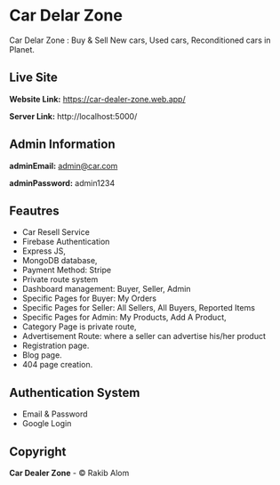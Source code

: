 
# Car Delar Zone
Car Delar Zone : Buy & Sell New cars, Used cars, Reconditioned cars in Planet.

## Live Site

**Website Link:** https://car-dealer-zone.web.app/

**Server Link:** http://localhost:5000/

## Admin Information

**adminEmail:** admin@car.com

**adminPassword:** admin1234

## Feautres

- Car Resell Service
- Firebase Authentication
- Express JS,
- MongoDB database,
- Payment Method: Stripe
- Private route system
- Dashboard management: Buyer, Seller, Admin
- Specific Pages for Buyer: My Orders
- Specific Pages for Seller: All Sellers, All Buyers, Reported Items
- Specific Pages for Admin: My Products, Add A Product,
- Category Page is private route,
- Advertisement Route: where a seller can advertise his/her product
- Registration page.
- Blog page.
- 404 page creation.

## Authentication System
- Email & Password
- Google Login

## Copyright

**Car Dealer Zone** - © Rakib Alom